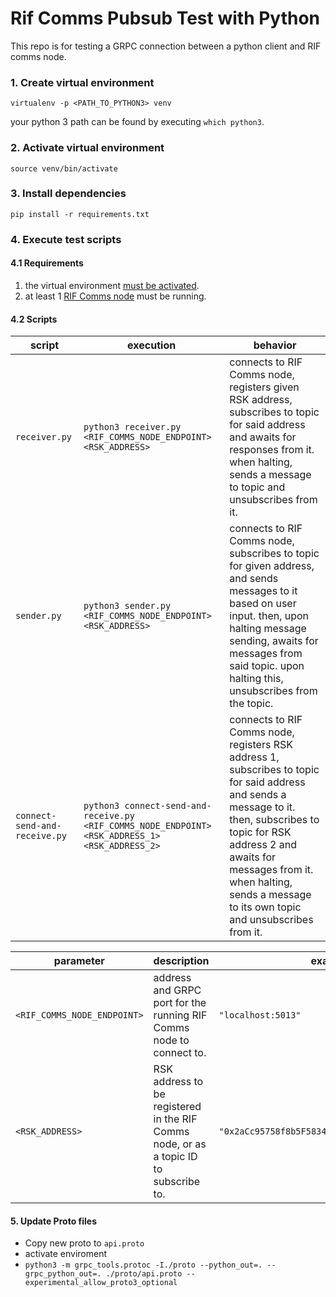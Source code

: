 # Rif Comms Pubsub Test with Python

This repo is for testing a GRPC connection between a python client and RIF comms node.

### 1. Create virtual environment
```shell script
virtualenv -p <PATH_TO_PYTHON3> venv
```

your python 3 path can be found by executing `which python3`. 

### 2. Activate virtual environment
```shell script
source venv/bin/activate
```

### 3. Install dependencies
```shell script
pip install -r requirements.txt
```

### 4. Execute test scripts
#### 4.1 Requirements
1. the virtual environment [must be activated](#2-Activate-virtual-environment).
2. at least 1 [RIF Comms node](https://github.com/rsksmart/rif-communications-pubsub-node/) must be running.

#### 4.2 Scripts
| script                        | execution                                                                                       | behavior                                                                                                                                                                                                                                                                   |
| ----------------------------- | ----------------------------------------------------------------------------------------------- | -------------------------------------------------------------------------------------------------------------------------------------------------------------------------------------------------------------------------------------------------------------------------- |
| `receiver.py`                 | `python3 receiver.py <RIF_COMMS_NODE_ENDPOINT> <RSK_ADDRESS>`                                   | connects to RIF Comms node, registers given RSK address, subscribes to topic for said address and awaits for responses from it. when halting, sends a message to topic and unsubscribes from it.                                                                           |
| `sender.py`                   | `python3 sender.py <RIF_COMMS_NODE_ENDPOINT> <RSK_ADDRESS>`                                     | connects to RIF Comms node, subscribes to topic for given address, and sends messages to it based on user input. then, upon halting message sending, awaits for messages from said topic. upon halting this, unsubscribes from the topic.                                  |
| `connect-send-and-receive.py` | `python3 connect-send-and-receive.py <RIF_COMMS_NODE_ENDPOINT> <RSK_ADDRESS_1> <RSK_ADDRESS_2>` | connects to RIF Comms node, registers RSK address 1, subscribes to topic for said address and sends a message to it. then, subscribes to topic for RSK address 2 and awaits for messages from it. when halting, sends a message to its own topic and unsubscribes from it. |

| parameter                   | description                                                                           | example                                                   |
| --------------------------- | ------------------------------------------------------------------------------------- | --------------------------------------------------------- |
| `<RIF_COMMS_NODE_ENDPOINT>` | address and GRPC port for the running RIF Comms node to connect to.                   | `"localhost:5013"`                                        |
| `<RSK_ADDRESS>`             | RSK address to be registered in the RIF Comms node, or as a topic ID to subscribe to. | `"0x2aCc95758f8b5F583470bA265Eb685a8f45fC9D5"`            |


#### 5. Update Proto files
- Copy new proto to `api.proto`
- activate enviroment
- `python3 -m grpc_tools.protoc -I./proto --python_out=. --grpc_python_out=. ./proto/api.proto --experimental_allow_proto3_optional`